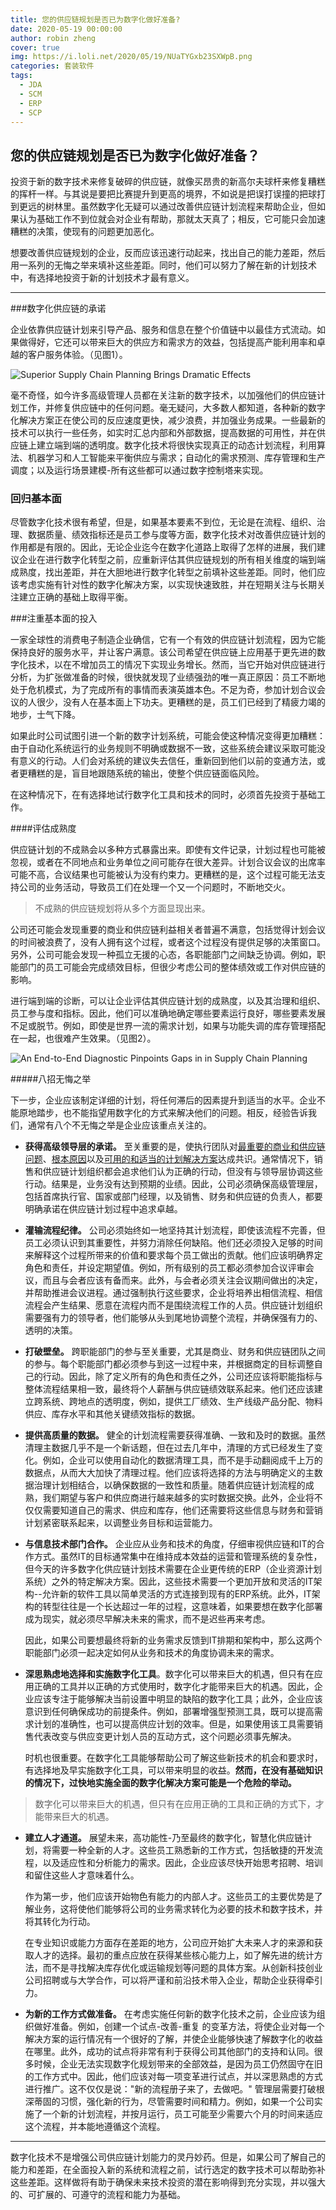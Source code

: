 ```yaml
---
title: 您的供应链规划是否已为数字化做好准备?
date: 2020-05-19 00:00:00
author: robin zheng
cover: true
img: https://i.loli.net/2020/05/19/NUaTYGxb23SXWpB.png
categories: 套装软件
tags:
  - JDA
  - SCM
  - ERP
  - SCP
---
```

## 您的供应链规划是否已为数字化做好准备？

投资于新的数字技术来修复破碎的供应链，就像买昂贵的新高尔夫球杆来修复糟糕的挥杆一样。与其说是要把比赛提升到更高的境界，不如说是把误打误撞的把球打到更远的树林里。虽然数字化无疑可以通过改善供应链计划流程来帮助企业，但如果认为基础工作不到位就会对企业有帮助，那就太天真了；相反，它可能只会加速糟糕的决策，使现有的问题更加恶化。

想要改善供应链规划的企业，反而应该迅速行动起来，找出自己的能力差距，然后用一系列的无悔之举来填补这些差距。同时，他们可以努力了解在新的计划技术中，有选择地投资于新的计划技术才最有意义。

------

###数字化供应链的承诺

企业依靠供应链计划来引导产品、服务和信息在整个价值链中以最佳方式流动。如果做得好，它还可以带来巨大的供应方和需求方的效益，包括提高产能利用率和卓越的客户服务体验。（见图1）。

![Superior Supply Chain Planning Brings Dramatic Effects](https://i.loli.net/2020/05/11/1dqN3tw6eaoTUBp.png)

毫不奇怪，如今许多高级管理人员都在关注新的数字技术，以加强他们的供应链计划工作，并修复供应链中的任何问题。毫无疑问，大多数人都知道，各种新的数字化解决方案正在使公司的反应速度更快，减少浪费，并加强业务成果。一些最新的技术可以执行一些任务，如实时汇总内部和外部数据，提高数据的可用性，并在供应链上建立端到端的透明度。数字化技术将很快实现真正的动态计划流程，利用算法、机器学习和人工智能来平衡供应与需求；自动化的需求预测、库存管理和生产调度；以及运行场景建模-所有这些都可以通过数字控制塔来实现。

### 回归基本面

尽管数字化技术很有希望，但是，如果基本要素不到位，无论是在流程、组织、治理、数据质量、绩效指标还是员工参与度等方面，数字化技术对改善供应链计划的作用都是有限的。因此，无论企业迄今在数字化道路上取得了怎样的进展，我们建议企业在进行数字化转型之前，应重新评估其供应链规划的所有相关维度的端到端成熟度，找出差距，并在大胆地进行数字化转型之前填补这些差距。同时，他们应该考虑实施有针对性的数字化解决方案，以实现快速致胜，并在短期关注与长期关注建立正确的基础上取得平衡。

###注重基本面的投入

一家全球性的消费电子制造企业确信，它有一个有效的供应链计划流程，因为它能保持良好的服务水平，并让客户满意。该公司希望在供应链上应用基于更先进的数字化技术，以在不增加员工的情况下实现业务增长。然而，当它开始对供应链进行分析，为扩张做准备的时候，很快就发现了业绩强劲的唯一真正原因：员工不断地处于危机模式，为了完成所有的事情而表演英雄本色。不足为奇，参加计划合议会议的人很少，没有人在基本面上下功夫。更糟糕的是，员工们已经到了精疲力竭的地步，士气下降。

如果此时公司试图引进一个新的数字计划系统，可能会使这种情况变得更加糟糕：由于自动化系统运行的业务规则不明确或数据不一致，这些系统会建议采取可能没有意义的行动。人们会对系统的建议失去信任，重新回到他们以前的变通方法，或者更糟糕的是，盲目地跟随系统的输出，使整个供应链面临风险。

在这种情况下，在有选择地试行数字化工具和技术的同时，必须首先投资于基础工作。

####评估成熟度

供应链计划的不成熟会以多种方式暴露出来。即使有文件记录，计划过程也可能被忽视，或者在不同地点和业务单位之间可能存在很大差异。计划合议会议的出席率可能不高，合议结果也可能被认为没有约束力。更糟糕的是，这个过程可能无法支持公司的业务活动，导致员工们在处理一个又一个问题时，不断地交火。

> 不成熟的供应链规划将从多个方面显现出来。

公司还可能会发现重要的商业和供应链利益相关者普遍不满意，包括觉得计划会议的时间被浪费了，没有人拥有这个过程，或者这个过程没有提供足够的决策窗口。另外，公司可能会发现一种孤立无援的心态，各职能部门之间缺乏协调。例如，职能部门的员工可能会完成绩效目标，但很少考虑公司的整体绩效或工作对供应链的影响。

进行端到端的诊断，可以让企业评估其供应链计划的成熟度，以及其治理和组织、员工参与度和指标。因此，他们可以准确地确定哪些要素运行良好，哪些要素发展不足或脱节。例如，即使是世界一流的需求计划，如果与功能失调的库存管理搭配在一起，也很难产生效果。（见图2）。

![An End-to-End Diagnostic Pinpoints Gaps in in Supply Chain Planning](https://i.loli.net/2020/05/11/oACN64u8nVpT5kv.png)

#####八招无悔之举

下一步，企业应该制定详细的计划，将任何滞后的因素提升到适当的水平。企业不能原地踏步，也不能指望用数字化的方式来解决他们的问题。相反，经验告诉我们，通常有八个不无悔之举是企业应该重点关注的。

- **获得高级领导层的承诺。** 至关重要的是，使执行团队对<u>最重要的商业和供应链问题</u>、<u>根本原因</u>以及<u>可用的和适当的计划解决方案</u>达成共识。通常情况下，销售和供应链计划组织都会追求他们认为正确的行动，但没有与领导层协调这些行动。结果是，业务没有达到预期的业绩。因此，公司必须确保高级管理层，包括首席执行官、国家或部门经理，以及销售、财务和供应链的负责人，都要明确承诺在供应链计划过程中追求卓越。

- **灌输流程纪律。** 公司必须始终如一地坚持其计划流程，即使该流程不完善，但员工必须认识到其重要性，并努力消除任何缺陷。他们还必须投入足够的时间来解释这个过程所带来的价值和要求每个员工做出的贡献。他们应该明确界定角色和责任，并设定期望值。例如，所有级别的员工都必须参加合议评审会议，而且与会者应该有备而来。此外，与会者必须关注会议期间做出的决定，并帮助推进会议进程。通过强制执行这些要求，企业将培养出相信流程、相信流程会产生结果、愿意在流程内而不是围绕流程工作的人员。供应链计划组织需要强有力的领导者，他们能够从头到尾地协调整个流程，并确保强有力的、透明的决策。

- **打破壁垒。** 跨职能部门的参与至关重要，尤其是商业、财务和供应链团队之间的参与。每个职能部门都必须参与到这一过程中来，并根据商定的目标调整自己的行动。因此，除了定义所有的角色和责任之外，公司还应该将职能指标与整体流程结果相一致，最终将个人薪酬与供应链绩效联系起来。他们还应该建立跨系统、跨地点的透明度，例如，提供工厂绩效、生产线级产品分配、物料供应、库存水平和其他关键绩效指标的数据。

- **提供高质量的数据。** 健全的计划流程需要获得准确、一致和及时的数据。虽然清理主数据几乎不是一个新话题，但在过去几年中，清理的方式已经发生了变化。例如，企业可以使用自动化的数据清理工具，而不是手动翻阅成千上万的数据点，从而大大加快了清理过程。他们应该将选择的方法与明确定义的主数据治理计划相结合，以确保数据的一致性和质量。随着供应链计划流程的成熟，我们期望与客户和供应商进行越来越多的实时数据交换。此外，企业将不仅仅需要知道自己的需求、供应和库存，他们还需要将这些信息与财务和营销计划紧密联系起来，以调整业务目标和运营能力。

- **与信息技术部门合作。** 企业应从业务和技术的角度，仔细审视供应链和IT的合作方式。虽然IT的目标通常集中在维持成本效益的运营和管理系统的复杂性，但今天的许多数字化供应链计划技术需要在企业更传统的ERP（企业资源计划系统）之外的特定解决方案。因此，这些技术需要一个更加开放和灵活的IT架构--允许新的软件工具以简单灵活的方式连接到现有的ERP系统。此外，IT架构的转型往往是一个长达超过一年的过程，这意味着，如果要想在数字化部署成为现实，就必须尽早解决未来的需求，而不是迟些再来考虑。

  因此，如果公司要想最终将新的业务需求反馈到IT排期和架构中，那么这两个职能部门必须一起决定如何从业务和技术的角度协调未来的需求。

- **深思熟虑地选择和实施数字化工具**。数字化可以带来巨大的机遇，但只有在应用正确的工具并以正确的方式使用时，数字化才能带来巨大的机遇。因此，企业应该专注于能够解决当前设置中明显的缺陷的数字化工具；此外，企业应该意识到任何确保成功的前提条件。例如，部署增强型预测工具，既可以提高需求计划的准确性，也可以提高供应计划的效率。但是，如果使用该工具需要销售代表改变与供应变更计划人员的互动方式，这个问题必须事先解决。

  时机也很重要。在数字化工具能够帮助公司了解这些新技术的机会和要求时，有选择地及早实施数字化工具，可以带来明显的收益。**然而，在没有基础知识的情况下，过快地实施全面的数字化解决方案可能是一个危险的举动。**


> 数字化可以带来巨大的机遇，但只有在应用正确的工具和正确的方式下，才能带来巨大的机遇。

- **建立人才通道。** 展望未来，高功能性-乃至最终的数字化，智慧化供应链计划，将需要一种全新的人才。这些员工熟悉新的工作方式，包括敏捷的开发流程，以及适应性和分析能力的需求。因此，企业应该尽快开始思考招聘、培训和留住这些人才意味着什么。

  作为第一步，他们应该开始物色有能力的内部人才。这些员工的主要优势是了解业务，这将使他们能够将公司的业务需求转化为必要的技术和数字技术，并将其转化为行动。

  在专业知识或能力方面存在差距的地方，公司应开始扩大未来人才的来源和获取人才的选择。最初的重点应放在获得某些核心能力上，如了解先进的统计方法，而不是寻找解决库存优化或运输规划等问题的具体方案。从创新科技创业公司招聘或与大学合作，可以将严谨和前沿技术带入企业，帮助企业获得牵引力。

- **为新的工作方式做准备。** 在考虑实施任何新的数字化技术之前，企业应该为组织做好准备。例如，创建一个试点-改善-重复 的变革方法，将使企业对每一个解决方案的运行情况有一个很好的了解，并使企业能够快速了解数字化的收益在哪里。此外，成功的试点将非常有利于获得公司其他部门的支持和认同。很多时候，企业无法实现数字化规划带来的全部效益，是因为员工仍然固守在旧的工作方式中。因此，他们应该对每一项变革进行试点，并以深思熟虑的方式进行推广。这不仅仅是说："新的流程册子来了，去做吧。" 管理层需要打破根深蒂固的习惯，强化新的行为，尽管需要时间和精力。例如，如果一个公司实施了一个新的计划流程，并按月运行，员工可能至少需要六个月的时间来适应这个流程，并本能地遵循这个流程。

------

数字化技术不是增强公司供应链计划能力的灵丹妙药。但是，如果公司了解自己的能力和差距，在全面投入新的系统和流程之前，试行选定的数字技术可以帮助弥补这些差距。这样做将有助于确保未来技术投资的潜在影响得到充分实现，并以强大的、可扩展的、可遵守的流程和能力为基础。